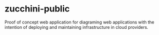 # zucchini-public

Proof of concept web application for diagraming web applications with the intention of deploying and maintaining infrastructure in cloud providers.

